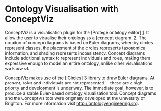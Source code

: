 Ontology Visualisation with ConceptViz
======================================

ConceptViz is a visualisation plugin for the [Protégé ontology editor] [1].
It allow the user to visualise their ontology as a [concept diagram] [2].
The notation of concept diagrams is based on Euler diagrams, whereby circles
represent classes, the placement of the circles represents taxonomical 
information, and shading represents inconsistency. Concept diagrams include
additional syntax to represent individuals and roles, making them expressive 
enough to model an entire ontology, unlike other visualisations we know of.

ConceptViz makes use of the [iCircles] [3] library to draw Euler diagrams. At 
present, roles and individuals are not represented -- these are a high priority 
and development is under way. The immediate goal, however, is to produce a 
stable Euler-based ontology visualisation tool. Concept diagrams and the 
ConceptViz tool were originally developed at the University of Brighton. For 
more information visit http://ontologyengineering.org. 

[1]: http://protege.stanford.edu "Protégé ontology editor"
[2]: http://www.ontologyengineering.org/node/19 "concept diagram"
[3]: http://www.eulerdiagrams.com/inductivecircles.html "iCircles"

